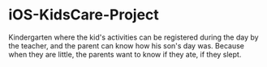 # iOS-KidsCare-Project
Kindergarten where the kid's activities can be registered during the day by the teacher, and the parent can know how his son's day was. Because when they are little, the parents want to know if they ate, if they slept.

